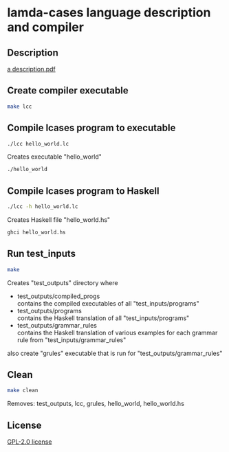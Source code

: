 # lamda-cases language description and compiler

## Description
[a description.pdf](description/description.ltx/Pdf/description.pdf)

## Create compiler executable
```bash
make lcc
```

## Compile lcases program to executable

```bash
./lcc hello_world.lc
```

Creates executable "hello_world"

```bash
./hello_world
```

## Compile lcases program to Haskell
```bash
./lcc -h hello_world.lc
```

Creates Haskell file "hello_world.hs"

```bash
ghci hello_world.hs
```

## Run test_inputs
```bash
make
```
Creates "test_outputs" directory where
- test_outputs/compiled_progs
<br /> contains the compiled executables of all "test_inputs/programs"
- test_outputs/programs
<br /> contains the Haskell translation of all
"test_inputs/programs"
- test_outputs/grammar_rules
<br /> contains the Haskell translation of various
examples for each grammar rule from "test_inputs/grammar_rules"

also create "grules" executable that is run for "test_outputs/grammar_rules"

## Clean
```bash
make clean
```
Removes: test_outputs, lcc, grules, hello_world, hello_world.hs

## License
[GPL-2.0 license](LICENSE)
